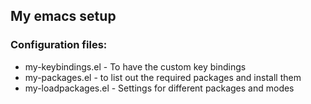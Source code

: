## My emacs setup

### Configuration files:
- my-keybindings.el - To have the custom key bindings
- my-packages.el - to list out the required packages and install them
- my-loadpackages.el - Settings for different packages and modes
